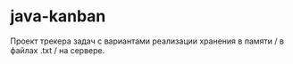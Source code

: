# java-kanban
Проект трекера задач с вариантами реализации хранения в памяти / в файлах .txt / на сервере.
